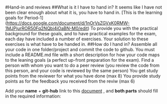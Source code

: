 #Hand-in and reviews
##What is it I have to hand in?
It seems like I have not been clear enough about what it is, you have to hand in.
[This is the learning goals for Period-1] (https://docs.google.com/document/d/1nOrVsZGVxK0RMW-1MJPjurROR50Fq2NQbi4iOaBN-M0/edit) 
To provide you with the practical background for these goals, and to have practical examples for the exam, each day have included a number of exercises. Your solution to these exercises is what have to be handed in.
##How do I hand in?
Assemble all your code in one folder/project and commit the code to github. You must include a README.md file with a short description for how your code maps to the leaning goals (a perfect up-front preparation for the exam).
Find a person with whom you want to do a peer review (you review the code from this person, and your code is reviewed by the same person)
You get study points from the reviewer for what you have done (max 8)
You provide study points as for the feedback you received from the reviw (max 6) 

Add your **name** + **git-hub** link to this [document](https://docs.google.com/spreadsheets/d/10ryWRwJExuJlyuRfYdyRfRwOITqZItRneWDiY0RM81M/edit?usp=sharing) , and **both parts** should fill in the required information: 
